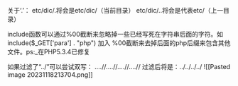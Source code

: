 关于‘.’：
etc/dic/.将会是etc/dic/（当前目录）
etc/dic/..将会是代表etc/（上一目录）

include函数可以通过%00截断来忽略掉一些已经写死在字符串后面的字符。如include($\_GET\['para'] . "php") 加入 %00截断来去掉后面的php后缀来包含其他文件。ps:_在PHP5.3.4已修复


如果过滤了“../”可以尝试双写：
....//....//....//....//
过滤后将是：../../../../
![[Pasted image 20231118213704.png]]
